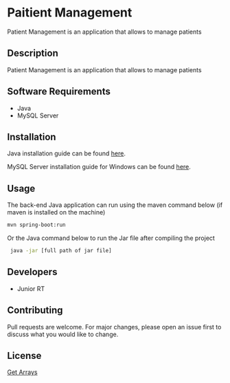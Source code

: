 # Paitient Management

Patient Management is an application that allows to manage patients

## Description
Patient Management is an application that allows to manage patients

## Software Requirements
* Java
* MySQL Server

## Installation

Java installation guide can be found [here](https://java.com/en/download/help/download_options.html).

MySQL Server installation guide for Windows can be found [here](https://dev.mysql.com/doc/mysql-installation-excerpt/5.7/en/).

## Usage

The back-end Java application can run using the maven command below (if maven is installed on the machine)

```bash
mvn spring-boot:run
```

Or the Java command below to run the Jar file after compiling the project

```bash
 java -jar [full path of jar file]
```

## Developers

* Junior RT


## Contributing
Pull requests are welcome. For major changes, please open an issue first to discuss what you would like to change.

## License
[Get Arrays](https://www.getarrays.io/)
